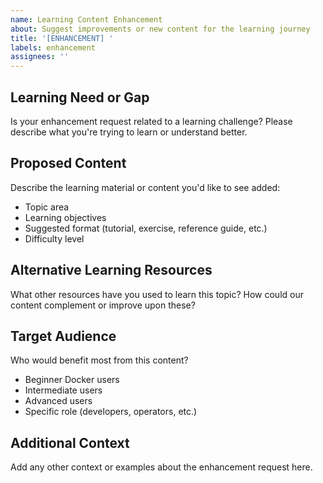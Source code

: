 ```yaml
---
name: Learning Content Enhancement
about: Suggest improvements or new content for the learning journey
title: '[ENHANCEMENT] '
labels: enhancement
assignees: ''
---
```


## Learning Need or Gap

Is your enhancement request related to a learning challenge? Please describe what you're trying to learn or understand better.

## Proposed Content

Describe the learning material or content you'd like to see added:

- Topic area
- Learning objectives
- Suggested format (tutorial, exercise, reference guide, etc.)
- Difficulty level

## Alternative Learning Resources

What other resources have you used to learn this topic? How could our content complement or improve upon these?

## Target Audience

Who would benefit most from this content?

- Beginner Docker users
- Intermediate users
- Advanced users
- Specific role (developers, operators, etc.)

## Additional Context

Add any other context or examples about the enhancement request here.
